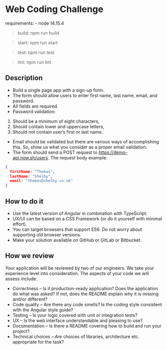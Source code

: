 # Web Coding Challenge

requirements:
    - node 14.15.4

>build:
    npm run build

>start:
    npm run start

>test:
    npm run test

>lint:
    npm run lint

## Description
* Build a single page app with a sign-up form.
* The form should allow users to enter first name, last name, email, and password.
* All fields are required.
* Password validation:
1. Should be a minimum of eight characters,
2. Should contain lower and uppercase letters,
3. Should not contain user’s first or last name.
* Email should be validated but there are various ways of accomplishing this. So, show us what you consider as a proper email validation.
* The form should send a POST request to https://demo-api.now.sh/users. The request body example:
```json
{
  firstName: "Thomas",
  lastName: "Shelby",
  email: "thomas@shelby.co.uk"
}
```

## How to do it
* Use the latest version of Angular in combination with TypeScript.
* UX/UI can be based on a CSS Framework (or do it yourself with minimal effort).
* You can target browsers that support ES6. Do not worry about supporting old browser versions.
* Make your solution available on GitHub or GitLab or Bitbucket.

## How we review
Your application will be reviewed by two of our engineers. We take your experience level into consideration. The aspects of your code we will assess include:
* Correctness – Is it production-ready application? Does the application do what was asked? If not, does the README explain why it is missing and/or different?
* Code quality – Are there any code smells? Is the coding style consistent with the Angular style guide?
* Testing – Is your logic covered with unit or integration tests?
* UX – Is the web interface understandable and pleasing to use?
* Documentation – Is there a README covering how to build and run your project?
* Technical choices – Are choices of libraries, architecture etc. appropriate for the task?